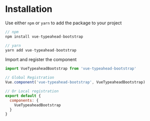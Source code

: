 # Installation
Use either `npm` or `yarn` to add the package to your project
```js
// npm
npm install vue-typeahead-bootstrap

// yarn
yarn add vue-typeahead-bootstrap
```

Import and register the component

```js
import VueTypeaheadBootstrap from 'vue-typeahead-bootstrap'

// Global Registration
Vue.component('vue-typeahead-bootstrap', VueTypeaheadBootstrap)

// Or Local registration
export default {
  components: {
    VueTypeaheadBootstrap
  }
}
```